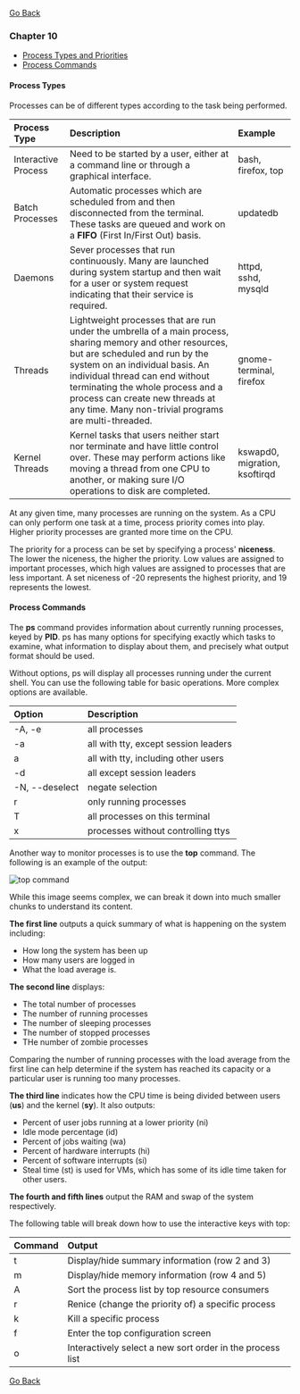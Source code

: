 [Go Back](README.md)

### Chapter 10
* [Process Types and Priorities](#process-types-and-priorities)
* [Process Commands](#process-commands)

#### Process Types

Processes can be of different types according to the task being performed.

| Process Type | Description | Example |
|:-------------|:------------|:--------|
| Interactive Process | Need to be started by a user, either at a command line or through a graphical interface. | bash, firefox, top |
| Batch Processes | Automatic processes which are scheduled from and then disconnected from the terminal. These tasks are queued and work on a **FIFO** (First In/First Out) basis. | updatedb |
| Daemons | Sever processes that run continuously. Many are launched during system startup and then wait for a user or system request indicating that their service is required. | httpd, sshd, mysqld |
| Threads | Lightweight processes that are run under the umbrella of a main process, sharing memory and other resources, but are scheduled and run by the system on an individual basis. An individual thread can end without terminating the whole process and a process can create new threads at any time. Many non-trivial programs are multi-threaded. | gnome-terminal, firefox |
| Kernel Threads | Kernel tasks that users neither start nor terminate and have little control over. These may perform actions like moving a thread from one CPU to another, or making sure I/O operations to disk are completed. | kswapd0, migration, ksoftirqd |

At any given time, many processes are running on the system. As a CPU can only perform one task at a time, process priority comes into play. Higher priority processes are granted more time on the CPU.

The priority for a process can be set by specifying a process' **niceness**. The lower the niceness, the higher the priority. Low values are assigned to important processes, which high values are assigned to processes that are less important. A set niceness of -20 represents the highest priority, and 19 represents the lowest.

#### Process Commands

The **ps** command provides information about currently running processes, keyed by **PID**. ps has many options for specifying exactly which tasks to examine, what information to display about them, and precisely what output format should be used.

Without options, ps will display all processes running under the current shell. You can use the following table for basic operations. More complex options are available.

| Option | Description |
|:-------|:------------|
| -A, -e | all processes |
| -a | all with tty, except session leaders |
| a | all with tty, including other users |
| -d | all except session leaders |
| -N, --deselect | negate selection |
| r | only running processes |
| T | all processes on this terminal |
| x | processes without controlling ttys |

Another way to monitor processes is to use the **top** command. The following is an example of the output:

![top command](http://i.imgur.com/q2Shh6F.png)

While this image seems complex, we can break it down into much smaller chunks to understand its content.

**The first line** outputs a quick summary of what is happening on the system including:
* How long the system has been up
* How many users are logged in
* What the load average is.

**The second line** displays:
* The total number of processes
* The number of running processes
* The number of sleeping processes
* The number of stopped processes
* THe number of zombie processes

Comparing the number of running processes with the load average from the first line can help determine if the system has reached its capacity or a particular user is running too many processes.

**The third line** indicates how the CPU time is being divided between users (**us**) and the kernel (**sy**). It also outputs:
* Percent of user jobs running at a lower priority (ni)
* Idle mode percentage (id)
* Percent of jobs waiting (wa)
* Percent of hardware interrupts (hi)
* Percent of software interrupts (si)
* Steal time (st) is used for VMs, which has some of its idle time taken for other users.

**The fourth and fifth lines** output the RAM and swap of the system respectively.

The following table will break down how to use the interactive keys with top:

| Command | Output |
|:--------|:-------|
| t | Display/hide summary information (row 2 and 3) |
| m | Display/hide memory information (row 4 and 5) |
| A | Sort the process list by top resource consumers |
| r | Renice (change the priority of) a specific process |
| k | Kill a specific process |
| f | Enter the top configuration screen |
| o | Interactively select a new sort order in the process list |

 

[Go Back](README.md)

